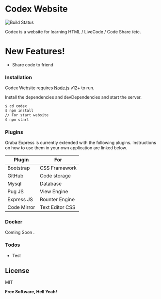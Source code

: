 # Codex Website


![Build Status](https://travis-ci.org/joemccann/dillinger.svg?branch=master)

Codex is a website for learning HTML / LiveCode / Code Share /etc.

# New Features!

  - Share code to friend
  


### Installation

Codex Website  requires [Node.js](https://nodejs.org/) v12+ to run.

Install the dependencies and devDependencies and start the server.

```sh
$ cd codex
$ npm install 
// For start website
$ npm start
```


### Plugins

Graba Express is currently extended with the following plugins. Instructions on how to use them in your own application are linked below.

| Plugin | For |
| ------ | ------ |
| Bootstrap | CSS Framework | 
| GitHub | Code storage |
| Mysql | Database |
| Pug JS | View Engine |
| Express JS | Rounter Engine |
| Code Mirror | Text Editor CSS |

### Docker
Coming Soon .

### Todos

 - Test

License
----

MIT


**Free Software, Hell Yeah!**

[//]: # (These are reference links used in the body of this note and get stripped out when the markdown processor does its job. There is no need to format nicely because it shouldn't be seen. Thanks SO - http://stackoverflow.com/questions/4823468/store-comments-in-markdown-syntax)


   [dill]: <https://github.com/joemccann/dillinger>
   [git-repo-url]: <https://github.com/joemccann/dillinger.git>
   [john gruber]: <http://daringfireball.net>
   [df1]: <http://daringfireball.net/projects/markdown/>
   [markdown-it]: <https://github.com/markdown-it/markdown-it>
   [Ace Editor]: <http://ace.ajax.org>
   [node.js]: <http://nodejs.org>
   [Twitter Bootstrap]: <http://twitter.github.com/bootstrap/>
   [jQuery]: <http://jquery.com>
   [@tjholowaychuk]: <http://twitter.com/tjholowaychuk>
   [express]: <http://expressjs.com>
   [AngularJS]: <http://angularjs.org>
   [Gulp]: <http://gulpjs.com>

   [PlDb]: <https://github.com/joemccann/dillinger/tree/master/plugins/dropbox/README.md>
   [PlGh]: <https://github.com/joemccann/dillinger/tree/master/plugins/github/README.md>
   [PlGd]: <https://github.com/joemccann/dillinger/tree/master/plugins/googledrive/README.md>
   [PlOd]: <https://github.com/joemccann/dillinger/tree/master/plugins/onedrive/README.md>
   [PlMe]: <https://github.com/joemccann/dillinger/tree/master/plugins/medium/README.md>
   [PlGa]: <https://github.com/RahulHP/dillinger/blob/master/plugins/googleanalytics/README.md>
